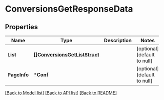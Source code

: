 # ConversionsGetResponseData

## Properties
Name | Type | Description | Notes
------------ | ------------- | ------------- | -------------
**List** | [**[]ConversionsGetListStruct**](ConversionsGetListStruct.md) |  | [optional] [default to null]
**PageInfo** | [***Conf**](conf.md) |  | [optional] [default to null]

[[Back to Model list]](../README.md#documentation-for-models) [[Back to API list]](../README.md#documentation-for-api-endpoints) [[Back to README]](../README.md)


